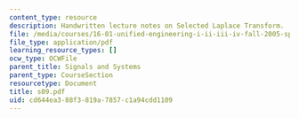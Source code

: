 ```yaml
---
content_type: resource
description: Handwritten lecture notes on Selected Laplace Transform.
file: /media/courses/16-01-unified-engineering-i-ii-iii-iv-fall-2005-spring-2006/cd644ea388f3819a7857c1a94cdd1109_s09.pdf
file_type: application/pdf
learning_resource_types: []
ocw_type: OCWFile
parent_title: Signals and Systems
parent_type: CourseSection
resourcetype: Document
title: s09.pdf
uid: cd644ea3-88f3-819a-7857-c1a94cdd1109
---
```

